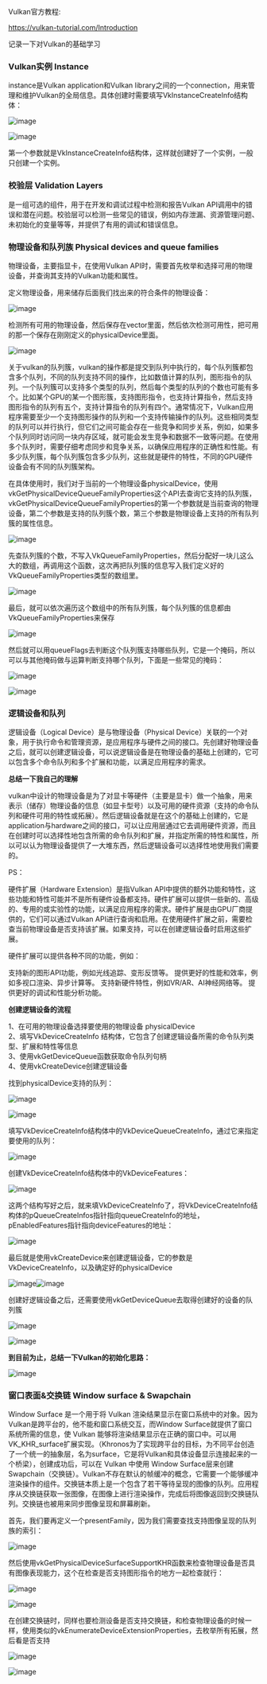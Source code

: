 Vulkan官方教程:

https://vulkan-tutorial.com/Introduction

记录一下对Vulkan的基础学习

### Vulkan实例 Instance  

instance是Vulkan application和Vulkan library之间的一个connection，用来管理和维护Vulkan的全局信息。具体创建时需要填写VkInstanceCreateInfo结构体：

![image](https://user-images.githubusercontent.com/56297955/233992126-8a8c7ba3-ac1b-495b-97e2-b49b009169a9.png)

![image](https://user-images.githubusercontent.com/56297955/233993003-8068b364-2be8-41f9-9092-ba4016ede589.png)

第一个参数就是VkInstanceCreateInfo结构体，这样就创建好了一个实例，一般只创建一个实例。


### 校验层 Validation Layers

是一组可选的组件，用于在开发和调试过程中检测和报告Vulkan API调用中的错误和潜在问题。校验层可以检测一些常见的错误，例如内存泄漏、资源管理问题、未初始化的变量等等，并提供了有用的调试和错误信息。

### 物理设备和队列族 Physical devices and queue families

物理设备，主要指显卡，在使用Vulkan API时，需要首先枚举和选择可用的物理设备，并查询其支持的Vulkan功能和属性。

定义物理设备，用来储存后面我们找出来的符合条件的物理设备：

![image](https://user-images.githubusercontent.com/56297955/234096619-fa29a175-bd13-482c-98f6-8cc5eb438373.png)

检测所有可用的物理设备，然后保存在vector里面，然后依次检测可用性，把可用的那一个保存在刚刚定义的physicalDevice里面。

![image](https://user-images.githubusercontent.com/56297955/234101437-5c13e9d6-d5ff-42ef-8871-31d447dbb27d.png)

关于vulkan的队列簇，vulkan的操作都是提交到队列中执行的，每个队列簇都包含多个队列，不同的队列支持不同的操作，比如数值计算的队列，图形指令的队列。一个队列簇可以支持多个类型的队列，然后每个类型的队列的个数也可能有多个。比如某个GPU的某一个图形簇，支持图形指令，也支持计算指令，然后支持图形指令的队列有五个，支持计算指令的队列有四个。通常情况下，Vulkan应用程序需要至少一个支持图形操作的队列和一个支持传输操作的队列。这些相同类型的队列可以并行执行，但它们之间可能会存在一些竞争和同步关系，例如，如果多个队列同时访问同一块内存区域，就可能会发生竞争和数据不一致等问题。在使用多个队列时，需要仔细考虑同步和竞争关系，以确保应用程序的正确性和性能。有多少队列簇，每个队列簇包含多少队列，这些就是硬件的特性，不同的GPU硬件设备会有不同的队列簇架构。

在具体使用时，我们对于当前的一个物理设备physicalDevice，使用vkGetPhysicalDeviceQueueFamilyProperties这个API去查询它支持的队列簇，vkGetPhysicalDeviceQueueFamilyProperties的第一个参数就是当前查询的物理设备，第二个参数是支持的队列簇个数，第三个参数是物理设备上支持的所有队列簇的属性信息。

![image](https://user-images.githubusercontent.com/56297955/234163314-db2fb147-7701-4ea8-9e52-1c848f654319.png)

先查队列簇的个数，不写入VkQueueFamilyProperties，然后分配好一块儿这么大的数组，再调用这个函数，这次再把队列簇的信息写入我们定义好的VkQueueFamilyProperties类型的数组里。

![image](https://user-images.githubusercontent.com/56297955/234112795-65ba4f90-5201-4e9a-bab9-16606c9003c8.png)

最后，就可以依次遍历这个数组中的所有队列簇，每个队列簇的信息都由VkQueueFamilyProperties来保存

![image](https://user-images.githubusercontent.com/56297955/234164478-bb6edda9-f3e7-4300-9b10-518709a7ecc0.png)

然后就可以用queueFlags去判断这个队列簇支持哪些队列，它是一个掩码，所以可以与其他掩码做与运算判断支持哪个队列，下面是一些常见的掩码：

![image](https://user-images.githubusercontent.com/56297955/234165049-53ea6201-0e21-4ecd-9434-602ec6f8367d.png)

![image](https://user-images.githubusercontent.com/56297955/234113278-26bb0730-577e-447c-8704-941bd1e262ed.png)

### 逻辑设备和队列

逻辑设备（Logical Device）是与物理设备（Physical Device）关联的一个对象，用于执行命令和管理资源，是应用程序与硬件之间的接口。先创建好物理设备之后，就可以创建逻辑设备，可以说逻辑设备是在物理设备的基础上创建的，它可以包含多个命令队列和多个扩展和功能，以满足应用程序的需求。

**总结一下我自己的理解**

vulkan中设计的物理设备是为了对显卡等硬件（主要是显卡）做一个抽象，用来表示（储存）物理设备的信息（如显卡型号）以及可用的硬件资源（支持的命令队列和硬件可用的特性或拓展）。然后逻辑设备就是在这个的基础上创建的，它是application与hardware之间的接口，可以让应用层通过它去调用硬件资源，而且在创建时可以选择性地包含所需的命令队列和扩展，并指定所需的特性和属性，所以可以认为物理设备提供了一大堆东西，然后逻辑设备可以选择性地使用我们需要的。

PS：

硬件扩展（Hardware Extension）是指Vulkan API中提供的额外功能和特性，这些功能和特性可能并不是所有硬件设备都支持。硬件扩展可以提供一些新的、高级的、专用的或实验性的功能，以满足应用程序的需求。硬件扩展是由GPU厂商提供的，它们可以通过Vulkan API进行查询和启用。在使用硬件扩展之前，需要检查当前物理设备是否支持该扩展。如果支持，可以在创建逻辑设备时启用这些扩展。

硬件扩展可以提供各种不同的功能，例如：

支持新的图形API功能，例如光线追踪、变形反馈等。
提供更好的性能和效率，例如多视口渲染、异步计算等。
支持新硬件特性，例如VR/AR、AI神经网络等。
提供更好的调试和性能分析功能。

**创建逻辑设备的流程**

1、在可用的物理设备选择要使用的物理设备 physicalDevice  
2、填写VkDeviceCreateInfo 结构体，它包含了创建逻辑设备所需的命令队列类型、扩展和特性等信息  
3、使用vkGetDeviceQueue函数获取命令队列句柄    
4、使用vkCreateDevice创建逻辑设备

找到physicalDevice支持的队列：

![image](https://user-images.githubusercontent.com/56297955/234130776-c3abe6a5-0834-44c8-9654-6d6bd99dbc4c.png)

![image](https://user-images.githubusercontent.com/56297955/234130830-d67ec181-feb0-4149-8175-5e8c258fb84f.png)

填写VkDeviceCreateInfo结构体中的VkDeviceQueueCreateInfo，通过它来指定要使用的队列：

![image](https://user-images.githubusercontent.com/56297955/234134473-4a59cde0-31fc-4d5a-b6ed-6d466f0f16d2.png)

创建VkDeviceCreateInfo结构体中的VkDeviceFeatures：

![image](https://user-images.githubusercontent.com/56297955/234134649-11b1b94a-dc1e-46fb-ad42-1ade84dae404.png)

这两个结构写好之后，就来填VkDeviceCreateInfo了，将VkDeviceCreateInfo结构体的pQueueCreateInfos指针指向queueCreateInfo的地址，pEnabledFeatures指针指向deviceFeatures的地址：

![image](https://user-images.githubusercontent.com/56297955/234135267-016ad8b1-e1f4-4fa0-87a3-78ea7444de72.png)

最后就是使用vkCreateDevice来创建逻辑设备，它的参数是VkDeviceCreateInfo，以及确定好的physicalDevice

![image](https://user-images.githubusercontent.com/56297955/234140462-245b1de2-a247-4921-b1b4-bbf7173b29a8.png)![image](https://user-images.githubusercontent.com/56297955/234140800-6e7147c7-878d-48e1-89f3-17f8552f51f6.png)

创建好逻辑设备之后，还需要使用vkGetDeviceQueue去取得创建好的设备的队列簇

![image](https://user-images.githubusercontent.com/56297955/234301885-22625f76-192e-42a6-8577-14a6ab13e95b.png)

![image](https://user-images.githubusercontent.com/56297955/234301958-8cf2a729-2593-4757-8e5b-a617a847915f.png)

**到目前为止，总结一下Vulkan的初始化思路：**

![image](https://user-images.githubusercontent.com/56297955/234165789-ea10189d-41ee-4c60-9717-82f67400c1d6.png)

### 窗口表面&交换链 Window surface & Swapchain

Window Surface 是一个用于将 Vulkan 渲染结果显示在窗口系统中的对象。因为Vulkan是跨平台的，他不能和窗口系统交互，而Window Surface就提供了窗口系统所需的信息，使 Vulkan 能够将渲染结果显示在正确的窗口中。可以用VK_KHR_surface扩展实现。（Khronos为了实现跨平台的目标，为不同平台创造了一个统一的抽象层，名为surface，它是将Vulkan和具体设备显示连接起来的一个桥梁），创建成功后，可以在 Vulkan 中使用 Window Surface层来创建 Swapchain（交换链）。Vulkan不存在默认的帧缓冲的概念，它需要一个能够缓冲渲染操作的组件。交换链本质上是一个包含了若干等待呈现的图像的队列。应用程序从交换链获取一张图像，在图像上进行渲染操作，完成后将图像返回到交换链队列。交换链也被用来同步图像呈现和屏幕刷新。

首先，我们要再定义一个presentFamily，因为我们需要查找支持图像呈现的队列族的索引：

![image](https://user-images.githubusercontent.com/56297955/234267803-4c31aa2a-882f-4885-ba83-dff58879e6d7.png)

然后使用vkGetPhysicalDeviceSurfaceSupportKHR函数来检查物理设备是否具有图像表现能力，这个在检查是否支持图形指令的地方一起检查就行：

![image](https://user-images.githubusercontent.com/56297955/234296753-b85d3d27-f6db-411a-90fb-9031a6386044.png)

![image](https://user-images.githubusercontent.com/56297955/234298754-f64b3d95-72ca-4faf-a8ba-5271903f3047.png)

在创建交换链时，同样也要检测设备是否支持交换链，和检查物理设备的时候一样，使用类似的vkEnumerateDeviceExtensionProperties，去枚举所有拓展，然后看是否支持

![image](https://user-images.githubusercontent.com/56297955/234308705-0137bf10-4add-4228-84da-e090cf35768d.png)

![image](https://user-images.githubusercontent.com/56297955/234310737-2dd5982b-b8f8-4bb1-87ff-a4de4b443f64.png)







